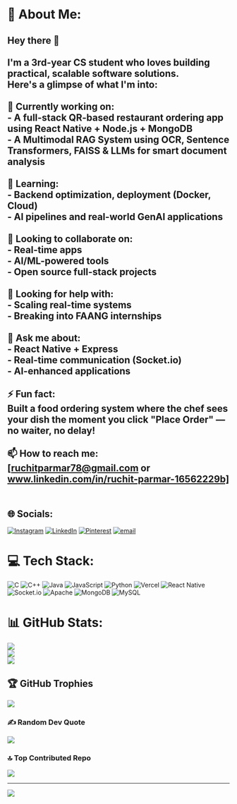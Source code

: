 # 💫 About Me:
## Hey there 👋<br><br>I'm a 3rd-year CS student who loves building practical, scalable software solutions.  <br>Here's a glimpse of what I'm into:<br><br>🔭 Currently working on:  <br>- A full-stack **QR-based restaurant ordering app** using React Native + Node.js + MongoDB  <br>- A **Multimodal RAG System** using OCR, Sentence Transformers, FAISS & LLMs for smart document analysis  <br><br>🌱 Learning:  <br>- Backend optimization, deployment (Docker, Cloud)  <br>- AI pipelines and real-world GenAI applications  <br><br>👯 Looking to collaborate on:  <br>- Real-time apps  <br>- AI/ML-powered tools  <br>- Open source full-stack projects  <br><br>🤝 Looking for help with:  <br>- Scaling real-time systems  <br>- Breaking into **FAANG internships**<br><br>💬 Ask me about:  <br>- React Native + Express  <br>- Real-time communication (Socket.io)  <br>- AI-enhanced applications  <br><br>⚡ Fun fact:  <br>Built a food ordering system where the chef sees your dish the moment you click "Place Order" — no waiter, no delay!<br><br>📫 How to reach me: [ruchitparmar78@gmail.com or www.linkedin.com/in/ruchit-parmar-16562229b]<br><br>


## 🌐 Socials:
[![Instagram](https://img.shields.io/badge/Instagram-%23E4405F.svg?logo=Instagram&logoColor=white)](https://instagram.com/ruch.it_p11) [![LinkedIn](https://img.shields.io/badge/LinkedIn-%230077B5.svg?logo=linkedin&logoColor=white)](https://linkedin.com/in/www.linkedin.com/in/ruchit-parmar-16562229b) [![Pinterest](https://img.shields.io/badge/Pinterest-%23E60023.svg?logo=Pinterest&logoColor=white)](https://pinterest.com/https://in.pinterest.com/ruchitpar2004/) [![email](https://img.shields.io/badge/Email-D14836?logo=gmail&logoColor=white)](mailto:ruchitparmar78@gmail.com) 

# 💻 Tech Stack:
![C](https://img.shields.io/badge/c-%2300599C.svg?style=for-the-badge&logo=c&logoColor=white) ![C++](https://img.shields.io/badge/c++-%2300599C.svg?style=for-the-badge&logo=c%2B%2B&logoColor=white) ![Java](https://img.shields.io/badge/java-%23ED8B00.svg?style=for-the-badge&logo=openjdk&logoColor=white) ![JavaScript](https://img.shields.io/badge/javascript-%23323330.svg?style=for-the-badge&logo=javascript&logoColor=%23F7DF1E) ![Python](https://img.shields.io/badge/python-3670A0?style=for-the-badge&logo=python&logoColor=ffdd54) ![Vercel](https://img.shields.io/badge/vercel-%23000000.svg?style=for-the-badge&logo=vercel&logoColor=white) ![React Native](https://img.shields.io/badge/react_native-%2320232a.svg?style=for-the-badge&logo=react&logoColor=%2361DAFB) ![Socket.io](https://img.shields.io/badge/Socket.io-black?style=for-the-badge&logo=socket.io&badgeColor=010101) ![Apache](https://img.shields.io/badge/apache-%23D42029.svg?style=for-the-badge&logo=apache&logoColor=white) ![MongoDB](https://img.shields.io/badge/MongoDB-%234ea94b.svg?style=for-the-badge&logo=mongodb&logoColor=white) ![MySQL](https://img.shields.io/badge/mysql-4479A1.svg?style=for-the-badge&logo=mysql&logoColor=white)
# 📊 GitHub Stats:
![](https://github-readme-stats.vercel.app/api?username=ruchitparmar11&theme=cobalt&hide_border=false&include_all_commits=true&count_private=false)<br/>
![](https://nirzak-streak-stats.vercel.app/?user=ruchitparmar11&theme=cobalt&hide_border=false)<br/>
![](https://github-readme-stats.vercel.app/api/top-langs/?username=ruchitparmar11&theme=cobalt&hide_border=false&include_all_commits=true&count_private=false&layout=compact)

## 🏆 GitHub Trophies
![](https://github-profile-trophy.vercel.app/?username=ruchitparmar11&theme=monokai&no-frame=false&no-bg=true&margin-w=4)

### ✍️ Random Dev Quote
![](https://quotes-github-readme.vercel.app/api?type=horizontal&theme=radical)

### 🔝 Top Contributed Repo
![](https://github-contributor-stats.vercel.app/api?username=ruchitparmar11&limit=5&theme=dark&combine_all_yearly_contributions=true)

---
[![](https://visitcount.itsvg.in/api?id=ruchitparmar11&icon=0&color=0)](https://visitcount.itsvg.in)

<!-- Proudly created with GPRM ( https://gprm.itsvg.in ) -->
